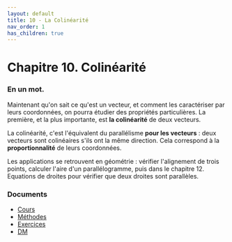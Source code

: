 ```yaml
---
layout: default
title: 10 - La Colinéarité
nav_order: 1
has_children: true
---
```


# Chapitre 10. Colinéarité

### En un mot.

Maintenant qu'on sait ce qu'est un vecteur, et comment les caractériser par leurs coordonnées, on pourra étudier des propriétés particulières. La première, et la plus importante, est **la colinéarité** de deux vecteurs.

La colinéarité, c'est l'équivalent du parallélisme **pour les vecteurs** : deux vecteurs sont colinéaires s'ils ont la même direction. Cela correspond à la **proportionnalité** de leurs coordonnées.

Les applications se retrouvent en géométrie : vérifier l'alignement de trois points, calculer l'aire d'un parallélogramme, puis dans le chapitre 12. Equations de droites pour vérifier que deux droites sont parallèles.


### Documents

- [Cours](https://howlcraft.github.io/just-docs/docs/c10/c10-methodes.html)
- [Méthodes](https://howlcraft.github.io/just-docs/docs/c10/c10-methodes.html)
- [Exercices](https://howlcraft.github.io/just-docs/docs/c10/c10-exercices.pdf)
- [DM](https://howlcraft.github.io/just-docs/docs/c10/c10-dlm.pdf)
